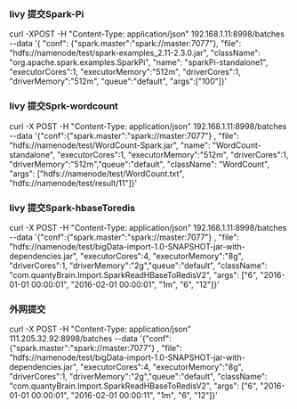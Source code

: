 ### livy 提交Spark-Pi

curl -XPOST -H "Content-Type: application/json"  192.168.1.11:8998/batches --data '{ "conf": {"spark.master":"spark://master:7077"}, "file": "hdfs://namenode/test/spark-examples_2.11-2.3.0.jar", "className": "org.apache.spark.examples.SparkPi", "name": "sparkPi-standalone1", "executorCores":1, "executorMemory":"512m", "driverCores":1, "driverMemory":"512m", "queue":"default", "args":["100"]}'



### livy 提交Sprk-wordcount

curl -X POST  -H "Content-Type: application/json" 192.168.1.11:8998/batches --data '{"conf":{"spark.master":"spark://master:7077"} , "file": "hdfs://namenode/test/WordCount-Spark.jar", "name": "WordCount-standalone", "executorCores":1, "executorMemory":"512m", "driverCores":1, "driverMemory":"512m","queue":"default", "className": "WordCount", "args": ["hdfs://namenode/test/WordCount.txt", "hdfs://namenode/test/result/11"]}'



### livy 提交Spark-hbaseToredis

curl -X POST  -H "Content-Type: application/json" 192.168.1.11:8998/batches --data '{"conf":{"spark.master":"spark://master:7077"} , "file": "hdfs://namenode/test/bigData-import-1.0-SNAPSHOT-jar-with-dependencies.jar", "executorCores":4, "executorMemory":"8g", "driverCores":1, "driverMemory":"2g","queue":"default", "className": "com.quantyBrain.Import.SparkReadHBaseToRedisV2", "args": ["6", "2016-01-01 00:00:01", "2016-02-01 00:00:01", "1m", "6", "12"]}'



### 外网提交

curl -X POST  -H "Content-Type: application/json" 111.205.32.92:8998/batches --data '{"conf":{"spark.master":"spark://master:7077"} , "file": "hdfs://namenode/test/bigData-import-1.0-SNAPSHOT-jar-with-dependencies.jar", "executorCores":4, "executorMemory":"8g", "driverCores":1, "driverMemory":"2g","queue":"default", "className": "com.quantyBrain.Import.SparkReadHBaseToRedisV2", "args": ["6", "2016-01-01 00:00:01", "2016-02-01 00:00:11", "1m", "6", "12"]}'